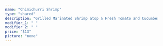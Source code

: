 ```yaml
---
name: "Chimichurri Shrimp"
type: "shared"
description: "Grilled Marinated Shrimp atop a Fresh Tomato and Cucumber Salad."
modifier_1: " "
modifier_2: " "
price: "$13"
picture: "none"
---
```

